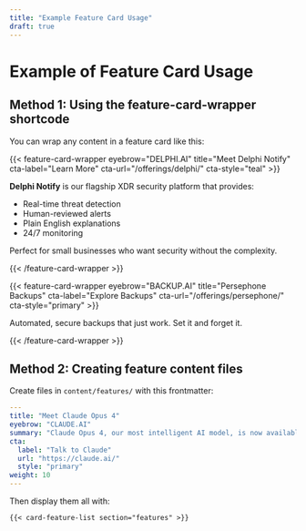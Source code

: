 ```yaml
---
title: "Example Feature Card Usage"
draft: true
---
```


# Example of Feature Card Usage

## Method 1: Using the feature-card-wrapper shortcode

You can wrap any content in a feature card like this:

{{< feature-card-wrapper eyebrow="DELPHI.AI" title="Meet Delphi Notify" cta-label="Learn More" cta-url="/offerings/delphi/" cta-style="teal" >}}

**Delphi Notify** is our flagship XDR security platform that provides:

- Real-time threat detection
- Human-reviewed alerts
- Plain English explanations
- 24/7 monitoring

Perfect for small businesses who want  security without the complexity.

{{< /feature-card-wrapper >}}

{{< feature-card-wrapper eyebrow="BACKUP.AI" title="Persephone Backups" cta-label="Explore Backups" cta-url="/offerings/persephone/" cta-style="primary" >}}

Automated, secure backups that just work. Set it and forget it.

{{< /feature-card-wrapper >}}

## Method 2: Creating feature content files

Create files in `content/features/` with this frontmatter:

```yaml
---
title: "Meet Claude Opus 4"
eyebrow: "CLAUDE.AI"
summary: "Claude Opus 4, our most intelligent AI model, is now available."
cta:
  label: "Talk to Claude"
  url: "https://claude.ai/"
  style: "primary"
weight: 10
---
```

Then display them all with:

```
{{< card-feature-list section="features" >}}
```